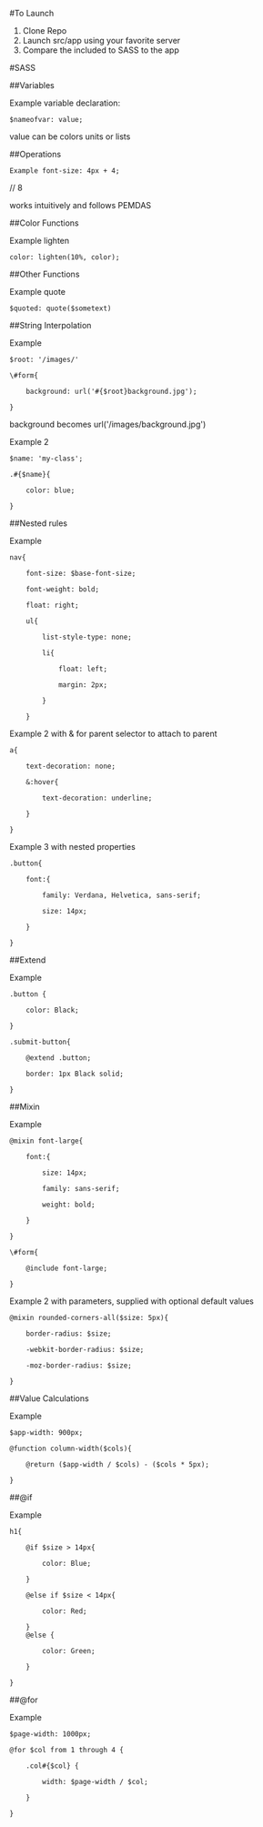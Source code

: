 #To Launch

1. Clone Repo
2. Launch src/app using your favorite server
3. Compare the included to SASS to the app

#SASS

##Variables

Example variable declaration:

    $nameofvar: value;

value can be colors units or lists

##Operations

    Example font-size: 4px + 4;     

// 8

works intuitively and follows PEMDAS

##Color Functions

Example lighten

    color: lighten(10%, color);

##Other Functions

Example quote

    $quoted: quote($sometext)

##String Interpolation

Example

    $root: '/images/'

    \#form{

        background: url('#{$root}background.jpg');

    }

background becomes url('/images/background.jpg')

Example 2

    $name: 'my-class';

    .#{$name}{

        color: blue;

    }

##Nested rules

Example

    nav{

        font-size: $base-font-size;

        font-weight: bold;

        float: right;

        ul{

            list-style-type: none;

            li{

                float: left;

                margin: 2px;

            }

        }

Example 2 with & for parent selector to attach to parent

    a{

        text-decoration: none;

        &:hover{

            text-decoration: underline;

        }

    }

Example 3 with nested properties

    .button{

        font:{

            family: Verdana, Helvetica, sans-serif;

            size: 14px;

        }

    }

##Extend

Example

    .button {

        color: Black;

    }

    .submit-button{

        @extend .button;

        border: 1px Black solid;

    }

##Mixin

Example

    @mixin font-large{

        font:{

            size: 14px;

            family: sans-serif;

            weight: bold;

        }

    }

    \#form{

        @include font-large;

    }

Example 2 with parameters, supplied with optional default values

    @mixin rounded-corners-all($size: 5px){

        border-radius: $size;

        -webkit-border-radius: $size;

        -moz-border-radius: $size;

    }

##Value Calculations

Example

    $app-width: 900px;

    @function column-width($cols){

        @return ($app-width / $cols) - ($cols * 5px);

    }

##@if

Example

    h1{

        @if $size > 14px{

            color: Blue;

        }

        @else if $size < 14px{

            color: Red;

        }
        @else {

            color: Green;

        }

    }

##@for

Example

    $page-width: 1000px;

    @for $col from 1 through 4 {

        .col#{$col} {

            width: $page-width / $col;

        }

    }
